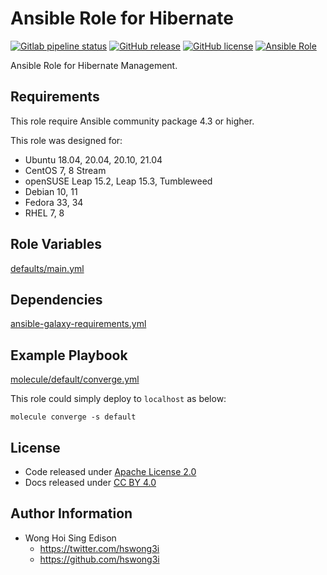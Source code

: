 # Ansible Role for Hibernate

[![Gitlab pipeline
status](https://img.shields.io/gitlab/pipeline/alvistack/ansible-role-hibernate/master)](https://gitlab.com/alvistack/ansible-role-hibernate/-/pipelines)
[![GitHub
release](https://img.shields.io/github/release/alvistack/ansible-role-hibernate.svg)](https://github.com/alvistack/ansible-role-hibernate/releases)
[![GitHub
license](https://img.shields.io/github/license/alvistack/ansible-role-hibernate.svg)](https://github.com/alvistack/ansible-role-hibernate/blob/master/LICENSE)
[![Ansible
Role](https://img.shields.io/badge/galaxy-alvistack.hibernate-blue.svg)](https://galaxy.ansible.com/alvistack/hibernate)

Ansible Role for Hibernate Management.

## Requirements

This role require Ansible community package 4.3 or higher.

This role was designed for:

  - Ubuntu 18.04, 20.04, 20.10, 21.04
  - CentOS 7, 8 Stream
  - openSUSE Leap 15.2, Leap 15.3, Tumbleweed
  - Debian 10, 11
  - Fedora 33, 34
  - RHEL 7, 8

## Role Variables

[defaults/main.yml](defaults/main.yml)

## Dependencies

[ansible-galaxy-requirements.yml](ansible-galaxy-requirements.yml)

## Example Playbook

[molecule/default/converge.yml](molecule/default/converge.yml)

This role could simply deploy to `localhost` as below:

    molecule converge -s default

## License

  - Code released under [Apache License 2.0](LICENSE)
  - Docs released under [CC BY
    4.0](http://creativecommons.org/licenses/by/4.0/)

## Author Information

  - Wong Hoi Sing Edison
      - <https://twitter.com/hswong3i>
      - <https://github.com/hswong3i>
